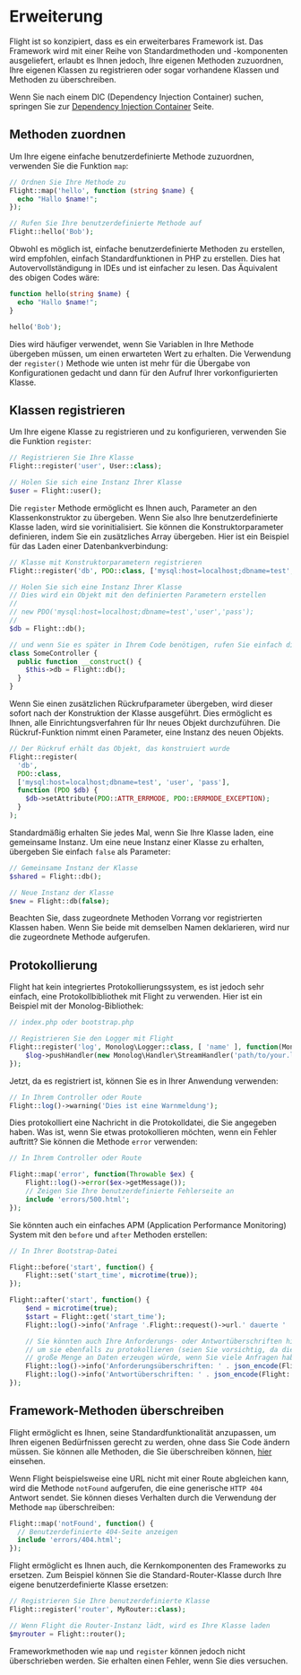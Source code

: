 # Erweiterung

Flight ist so konzipiert, dass es ein erweiterbares Framework ist. Das Framework wird mit einer Reihe von Standardmethoden und -komponenten ausgeliefert, erlaubt es Ihnen jedoch, Ihre eigenen Methoden zuzuordnen, Ihre eigenen Klassen zu registrieren oder sogar vorhandene Klassen und Methoden zu überschreiben.

Wenn Sie nach einem DIC (Dependency Injection Container) suchen, springen Sie zur 
[Dependency Injection Container](dependency-injection-container) Seite.

## Methoden zuordnen

Um Ihre eigene einfache benutzerdefinierte Methode zuzuordnen, verwenden Sie die Funktion `map`:

```php
// Ordnen Sie Ihre Methode zu
Flight::map('hello', function (string $name) {
  echo "Hallo $name!";
});

// Rufen Sie Ihre benutzerdefinierte Methode auf
Flight::hello('Bob');
```

Obwohl es möglich ist, einfache benutzerdefinierte Methoden zu erstellen, wird empfohlen, einfach Standardfunktionen in PHP zu erstellen. Dies hat Autovervollständigung in IDEs und ist einfacher zu lesen.
Das Äquivalent des obigen Codes wäre:

```php
function hello(string $name) {
  echo "Hallo $name!";
}

hello('Bob');
```

Dies wird häufiger verwendet, wenn Sie Variablen in Ihre Methode übergeben müssen, um einen erwarteten Wert zu erhalten. Die Verwendung der `register()` Methode wie unten ist mehr für die Übergabe von Konfigurationen gedacht und dann für den Aufruf Ihrer vorkonfigurierten Klasse.

## Klassen registrieren

Um Ihre eigene Klasse zu registrieren und zu konfigurieren, verwenden Sie die Funktion `register`:

```php
// Registrieren Sie Ihre Klasse
Flight::register('user', User::class);

// Holen Sie sich eine Instanz Ihrer Klasse
$user = Flight::user();
```

Die `register` Methode ermöglicht es Ihnen auch, Parameter an den Klassenkonstruktor zu übergeben. Wenn Sie also Ihre benutzerdefinierte Klasse laden, wird sie vorinitialisiert. 
Sie können die Konstruktorparameter definieren, indem Sie ein zusätzliches Array übergeben.
Hier ist ein Beispiel für das Laden einer Datenbankverbindung:

```php
// Klasse mit Konstruktorparametern registrieren
Flight::register('db', PDO::class, ['mysql:host=localhost;dbname=test', 'user', 'pass']);

// Holen Sie sich eine Instanz Ihrer Klasse
// Dies wird ein Objekt mit den definierten Parametern erstellen
//
// new PDO('mysql:host=localhost;dbname=test','user','pass');
//
$db = Flight::db();

// und wenn Sie es später in Ihrem Code benötigen, rufen Sie einfach dieselbe Methode erneut auf
class SomeController {
  public function __construct() {
	$this->db = Flight::db();
  }
}
```

Wenn Sie einen zusätzlichen Rückrufparameter übergeben, wird dieser sofort nach der Konstruktion der Klasse ausgeführt. Dies ermöglicht es Ihnen, alle Einrichtungsverfahren für Ihr neues Objekt durchzuführen. Die Rückruf-Funktion nimmt einen Parameter, eine Instanz des neuen Objekts.

```php
// Der Rückruf erhält das Objekt, das konstruiert wurde
Flight::register(
  'db',
  PDO::class,
  ['mysql:host=localhost;dbname=test', 'user', 'pass'],
  function (PDO $db) {
    $db->setAttribute(PDO::ATTR_ERRMODE, PDO::ERRMODE_EXCEPTION);
  }
);
```

Standardmäßig erhalten Sie jedes Mal, wenn Sie Ihre Klasse laden, eine gemeinsame Instanz.
Um eine neue Instanz einer Klasse zu erhalten, übergeben Sie einfach `false` als Parameter:

```php
// Gemeinsame Instanz der Klasse
$shared = Flight::db();

// Neue Instanz der Klasse
$new = Flight::db(false);
```

Beachten Sie, dass zugeordnete Methoden Vorrang vor registrierten Klassen haben. Wenn Sie beide mit demselben Namen deklarieren, wird nur die zugeordnete Methode aufgerufen.

## Protokollierung

Flight hat kein integriertes Protokollierungssystem, es ist jedoch sehr einfach, eine Protokollbibliothek mit Flight zu verwenden. Hier ist ein Beispiel mit der Monolog-Bibliothek:

```php
// index.php oder bootstrap.php

// Registrieren Sie den Logger mit Flight
Flight::register('log', Monolog\Logger::class, [ 'name' ], function(Monolog\Logger $log) {
    $log->pushHandler(new Monolog\Handler\StreamHandler('path/to/your.log', Monolog\Logger::WARNING));
});
```

Jetzt, da es registriert ist, können Sie es in Ihrer Anwendung verwenden:

```php
// In Ihrem Controller oder Route
Flight::log()->warning('Dies ist eine Warnmeldung');
```

Dies protokolliert eine Nachricht in die Protokolldatei, die Sie angegeben haben. Was ist, wenn Sie etwas protokollieren möchten, wenn ein Fehler auftritt? Sie können die Methode `error` verwenden:

```php
// In Ihrem Controller oder Route

Flight::map('error', function(Throwable $ex) {
	Flight::log()->error($ex->getMessage());
	// Zeigen Sie Ihre benutzerdefinierte Fehlerseite an
	include 'errors/500.html';
});
```

Sie könnten auch ein einfaches APM (Application Performance Monitoring) System 
mit den `before` und `after` Methoden erstellen:

```php
// In Ihrer Bootstrap-Datei

Flight::before('start', function() {
	Flight::set('start_time', microtime(true));
});

Flight::after('start', function() {
	$end = microtime(true);
	$start = Flight::get('start_time');
	Flight::log()->info('Anfrage '.Flight::request()->url.' dauerte ' . round($end - $start, 4) . ' Sekunden');

	// Sie könnten auch Ihre Anforderungs- oder Antwortüberschriften hinzufügen
	// um sie ebenfalls zu protokollieren (seien Sie vorsichtig, da dies eine 
	// große Menge an Daten erzeugen würde, wenn Sie viele Anfragen haben)
	Flight::log()->info('Anforderungsüberschriften: ' . json_encode(Flight::request()->headers));
	Flight::log()->info('Antwortüberschriften: ' . json_encode(Flight::response()->headers));
});
```

## Framework-Methoden überschreiben

Flight ermöglicht es Ihnen, seine Standardfunktionalität anzupassen, um Ihren eigenen Bedürfnissen gerecht zu werden, ohne dass Sie Code ändern müssen. Sie können alle Methoden, die Sie überschreiben können, [hier](/learn/api) einsehen.

Wenn Flight beispielsweise eine URL nicht mit einer Route abgleichen kann, wird die Methode `notFound` aufgerufen, die eine generische `HTTP 404` Antwort sendet. Sie können dieses Verhalten durch die Verwendung der Methode `map` überschreiben:

```php
Flight::map('notFound', function() {
  // Benutzerdefinierte 404-Seite anzeigen
  include 'errors/404.html';
});
```

Flight ermöglicht es Ihnen auch, die Kernkomponenten des Frameworks zu ersetzen. 
Zum Beispiel können Sie die Standard-Router-Klasse durch Ihre eigene benutzerdefinierte Klasse ersetzen:

```php
// Registrieren Sie Ihre benutzerdefinierte Klasse
Flight::register('router', MyRouter::class);

// Wenn Flight die Router-Instanz lädt, wird es Ihre Klasse laden
$myrouter = Flight::router();
```

Frameworkmethoden wie `map` und `register` können jedoch nicht überschrieben werden. Sie erhalten einen Fehler, wenn Sie dies versuchen.